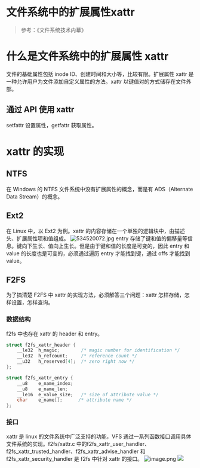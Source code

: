 # 文件系统中的扩展属性xattr

> 参考：《文件系统技术内幕》

# 什么是文件系统中的扩展属性 xattr

文件的基础属性包括 inode ID、创建时间和大小等，比较有限。扩展属性 xattr 是一种允许用户为文件添加自定义属性的方法。xattr 以键值对的方式储存在文件外部。

## 通过 API 使用 xattr

setfattr 设置属性，getfattr 获取属性。

# xattr 的实现

## NTFS

在 Windows 的 NTFS 文件系统中没有扩展属性的概念，而是有 ADS（Alternate Data Stream）的概念。

## Ext2

在 Linux 中，以 Ext2 为例。xattr 的内容存储在一个单独的逻辑块中，由描述头、扩展属性项和值组成。
![534520072.jpg](https://cdn.nlark.com/yuque/0/2024/jpeg/22949753/1720595918927-3071c430-0d77-4f6d-9d0a-74580ece67fc.jpeg#averageHue=%23adada8&from=url&id=utHTN&originHeight=1493&originWidth=1846&originalType=binary&ratio=1&rotation=0&showTitle=false&size=1443169&status=done&style=none&title=)
entry 存储了键和值的偏移量等信息。键向下生长、值向上生长。但是由于键和值的长度是可变的，因此 entry 和 value 的长度也是可变的，必须通过遍历 entry 才能找到键，通过 offs 才能找到 value。

## F2FS

为了搞清楚 F2FS 中 xattr 的实现方法，必须解答三个问题：xattr 怎样存储，怎样设置，怎样查询。

### 数据结构

f2fs 中也存在 xattr 的 header 和 entry。

```cpp
struct f2fs_xattr_header {
    __le32  h_magic;        /* magic number for identification */
    __le32  h_refcount;     /* reference count */
    __u32   h_reserved[4];  /* zero right now */
};

struct f2fs_xattr_entry {
    __u8    e_name_index;
    __u8    e_name_len;
    __le16  e_value_size;   /* size of attribute value */
    char    e_name[];      /* attribute name */
};
```

### 接口

xattr 是 linux 的文件系统中广泛支持的功能，VFS 通过一系列函数接口调用具体文件系统的实现。f2fs/xattr.c 中的f2fs_xattr_user_handler、f2fs_xattr_trusted_handler、f2fs_xattr_advise_handler 和f2fs_xattr_security_handler 是 f2fs 中针对 xattr 的接口。
![image.png](https://cdn.nlark.com/yuque/0/2024/png/22949753/1720598373069-8146aff6-744c-4efd-a6fc-de73d2f71c50.png#averageHue=%23201f1f&clientId=u69f81bf4-140b-4&from=paste&height=664&id=u62b11fbe&originHeight=664&originWidth=589&originalType=binary&ratio=1.100000023841858&rotation=0&showTitle=false&size=25797&status=done&style=none&taskId=ue0e0d732-8575-42ab-9b89-1c9d2cc86e6&title=&width=589)
![](https://cdn.nlark.com/yuque/0/2024/jpeg/22949753/1720600596573-52b52bc4-9506-4ff8-a0f9-01f1af592050.jpeg)

